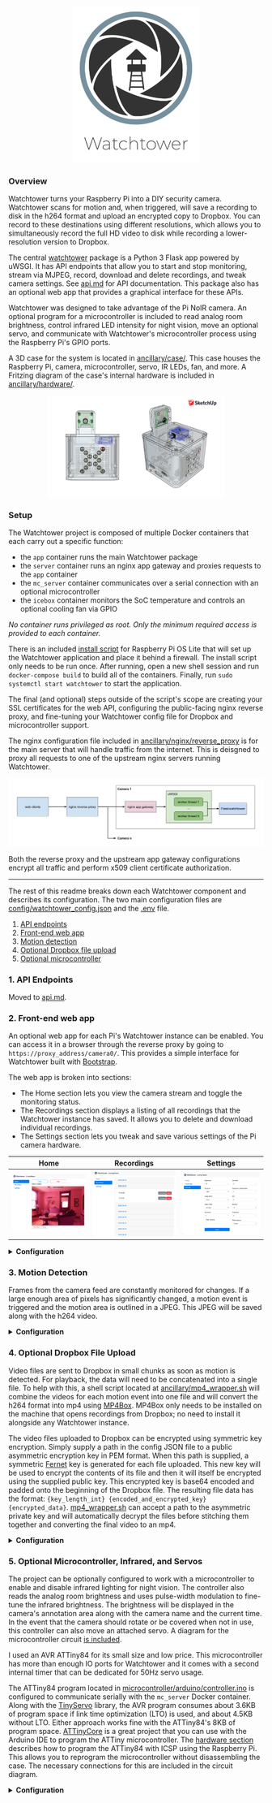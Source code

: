 
<p align="center">
  <img src="ancillary/watchtower.png" width="250" />
</p>
<p class="aligncenter">
    

### Overview

Watchtower turns your Raspberry Pi into a DIY security camera. Watchtower scans for motion and, when triggered, will save a recording to disk in the h264 format and upload an encrypted copy to Dropbox. You can record to these destinations using different resolutions, which allows you to simultaneously record the full HD video to disk while recording a lower-resolution version to Dropbox.

The central [watchtower](watchtower) package is a Python 3 Flask app powered by uWSGI. It has API endpoints that allow you to start and stop monitoring, stream via MJPEG, record, download and delete recordings, and tweak camera settings. See [api.md](ancillary/api.md) for API documentation. This package also has an optional web app that provides a graphical interface for these APIs.

Watchtower was designed to take advantage of the Pi NoIR camera. An optional program for a microcontroller is included to read analog room brightness, control infrared LED intensity for night vision, move an optional servo, and communicate with Watchtower's microcontroller process using the Raspberry Pi's GPIO ports.

A 3D case for the system is located in [ancillary/case/](ancillary/case/). This case houses the Raspberry Pi, camera, microcontroller, servo, IR LEDs, fan, and more. A Fritzing diagram of the case's internal hardware is included in [ancillary/hardware/](ancillary/hardware).
<p align="center">
    <img src="ancillary/case/v3/v3_xray.png" width="350" />
</p>

### Setup

The Watchtower project is composed of multiple Docker containers that each carry out a specific function:
- the `app` container runs the main Watchtower package
- the `server` container runs an nginx app gateway and proxies requests to the `app` container
- the `mc_server` container communicates over a serial connection with an optional microcontroller
- the `icebox` container monitors the SoC temperature and controls an optional cooling fan via GPIO

_No container runs privileged as root. Only the minimum required access is provided to each container._

There is an included [install script](install.sh) for Raspberry Pi OS Lite that will set up the Watchtower application and place it behind a firewall. The install script only needs to be run once. After running, open a new shell session and run `docker-compose build` to build all of the containers. Finally, run `sudo systemctl start watchtower` to start the application.

The final (and optional) steps outside of the script's scope are creating your SSL certificates for the web API, configuring the public-facing nginx reverse proxy, and fine-tuning your Watchtower config file for Dropbox and microcontroller support.

The nginx configuration file included in [ancillary/nginx/reverse_proxy](ancillary/nginx/reverse_proxy) is for the main server that will handle traffic from the internet. This is deisgned to proxy all requests to one of the upstream nginx servers running Watchtower.

<p align="center">
<img src="ancillary/system_diagram.png"/>
</p>

Both the reverse proxy and the upstream app gateway configurations encrypt all traffic and perform x509 client certificate authorization.

---

The rest of this readme breaks down each Watchtower component and describes its configuration. The two main configuration files are [config/watchtower_config.json](config/watchtower_config_example.json) and the [.env](.env) file.
 1. [API endpoints](ancillary/api.md)
 2. [Front-end web app](#2-front-end-web-app)
 3. [Motion detection](#3-motion-detection)
 4. [Optional Dropbox file upload](#4-optional-dropbox-file-upload)
 5. [Optional microcontroller](#5-optional-microcontroller-infrared-and-servos)


### 1. API Endpoints

 Moved to [api.md](ancillary/api.md).

### 2. Front-end web app

An optional web app for each Pi's Watchtower instance can be enabled. You can access it in a browser through the reverse proxy by going to `https://proxy_address/camera0/`. This provides a simple interface for Watchtower built with [Bootstrap](https://getbootstrap.com/). 

The web app is broken into sections:
- The Home section lets you view the camera stream and toggle the monitoring status.
- The Recordings section displays a listing of all recordings that the Watchtower instance has saved. It allows you to delete and download individual recordings.
- The Settings section lets you tweak and save various settings of the Pi camera hardware.

| Home | Recordings | Settings |
| --- | --- | --- |
| <img src="ancillary/screenshots/home.jpg" width="235"/> | <img src="ancillary/screenshots/recordings.jpg" width="235"/> | <img src="ancillary/screenshots/settings.jpg" width="235"/>|

<details>
  <summary><b>Configuration</b></summary>
  
There is only a single configuration option for the web app in the config JSON file. Omit or set `WEB_APP_ENABLED` to false to turn off the web app. When disabled, requests to load the app will 404.
</details>

### 3. Motion Detection

Frames from the camera feed are constantly monitored for changes. If a large enough area of pixels has significantly changed, a motion event is triggered and the motion area is outlined in a JPEG. This JPEG will be saved along with the h264 video.

<details>
  <summary><b>Configuration</b></summary>
  
All motion properties are prefixed with `MOTION_` in the config JSON file:
- `MAX_EVENT_TIME` is the maximum number of seconds for a single recording before a new base/reference frame is selected. This is a failsafe to avoid infinitely recording in the event that the scene is permanently altered.
- `MIN_TRIGGER_AREA` the minimum percentage (represented as a float between 0 and 1) of the image that must be detected as motion before a motion event is triggered.
- `SENSITIVITY` the sensitivty between 0 and 1 when detecting motion. This affects the comparision between the reference frame and the current frame when detecting pixel color deltas that are over a threshold. The closer to 1, the more sensitive motion detection will be.
- `RECORDING_PADDING` the number of seconds to record before and after motion occurs.
</details>


### 4. Optional Dropbox File Upload

Video files are sent to Dropbox in small chunks as soon as motion is detected. For playback, the data will need to be concatenated into a single file. To help with this, a shell script located at [ancillary/mp4_wrapper.sh](ancillary/mp4_wrapper.sh) will combine the videos for each motion event into one file and will convert the h264 format into mp4 using [MP4Box](https://gpac.wp.imt.fr/mp4box/). MP4Box only needs to be installed on the machine that opens recordings from Dropbox; no need to install it alongside any Watchtower instance.

The video files uploaded to Dropbox can be encrypted using symmetric key encryption. Simply supply a path in the config JSON file to a public asymmetric encryption key in PEM format. When this path is supplied, a symmetric [Fernet](https://cryptography.io/en/latest/fernet/) key is generated for each file uploaded. This new key will be used to encrypt the contents of its file and then it will itself be encrypted using the supplied public key. This encrypted key is base64 encoded and padded onto the beginning of the Dropbox file. The resulting file data has the format: `{key_length_int} {encoded_and_encrypted_key}{encrypted_data}`. [mp4_wrapper.sh](ancillary/mp4_wrapper.sh) can accept a path to the asymmetric private key and will automatically decrypt the files before stitching them together and converting the final video to an mp4.

<details>
  <summary><b>Configuration</b></summary>

All Dropbox properties are contained inside the `dropbox` key of the `DESTINATIONS` object in the config JSON file. Dropbox can be disabled by deleting the `dropbox` entry.
- `file_chunk_kb` determines the maximum file size in kilobytes that will be uploaded to Dropbox. Files are saved in series using the name `video#.h264` like `video0.h264`, `video1.h264`, etc.
- `token` is the Dropbox API token for your account.
- `public_key_path` the path to the public asymmetric key. If `null` is supplied or this field is omitted, the Dropbox files are not encrypted.
- `size` is an array containing the width and height of the videos saved to Dropbox. This is useful for specifying a smaller size for Dropbox, saving storage and network resources. 
</details>

### 5. Optional Microcontroller, Infrared, and Servos

The project can be optionally configured to work with a microcontroller to enable and disable infrared lighting for night vision. The controller also reads the analog room brightness and uses pulse-width modulation to fine-tune the infrared brightness. The brightness will be displayed in the camera's annotation area along with the camera name and the current time. In the event that the camera should rotate or be covered when not in use, this controller can also move an attached servo. A diagram for the microcontroller circuit [is included](/ancillary/hardware).

I used an AVR ATTiny84 for its small size and low price. This microcontroller has more than enough IO ports for Watchtower and it comes with a second internal timer that can be dedicated for 50Hz servo usage.

The ATTiny84 program located in [microcontroller/arduino/controller.ino](microcontroller/arduino/controller.ino) is configured to communicate serially with the `mc_server` Docker container. Along with the [TinyServo](microcontroller/arduino/TinyServo.h) library, the AVR program consumes about 3.6KB of program space if link time optimization (LTO) is used, and about 4.5KB without LTO. Either approach works fine with the ATTiny84's 8KB of program space. [ATTinyCore](https://github.com/SpenceKonde/ATTinyCore) is a great project that you can use with the Arduino IDE to program the ATTiny microcontroller. The [hardware section](ancillary/hardware) describes how to program the ATTiny84 with ICSP using the Raspberry Pi. This allows you to reprogram the microcontroller without disassembling the case. The necessary connections for this are included in the circuit diagram.

<details>
  <summary><b>Configuration</b></summary>

The two configurations in the config JSON file are:
- `SERVO_ANGLE_ON` the angle (from 0-180) of the servo for the on state.
- `SERVO_ANGLE_OFF` the angle (from 0-180) of the servo for the off state.

The rest are configurations are located in the [.env](.env) file:

- `SERIAL_ENABLED` if `0`, the `mc_server` Docker container will not be used.
- `SERIAL_BAUD` is the baud rate of the serial connection with the microcontroller.
- `SERIAL_DEVICE` is the location of the serial connection, like `/dev/serial0` on Raspberry Pi OS.
- `MC_SERVER_PORT` is the port number used for the Watchtower container to communicate with the microcontroller container. This should not need to be changed.
</details>
